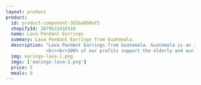 ```yaml
---
layout: product
product:
  id: product-component-3d1ba6b0af5
  shopifyId: 3879622410310
  name: Lava Pendant Earrings
  summary: Lava Pendant Earrings from Guatemala.
  description: "Lava Pendant Earrings from Guatemala. Guatemala is an incredibly mountainous region with over 35 volcanoes.These earrings provide a source of income for single mothers and recovering victims of domestic and sexual abuse in Santa María de Jesús, Guatemala. Each earring is packaged in a handmade typical pouch. 
               <br><br>100% of our profits support the elderly and our programs at Cosechando Felicidad Inc. including our feeding program for the elderly."
  img: earings-lava-1.png  
  imgs: ['earings-lava-1.png']
  price: 5
  meals: 9
---
```

